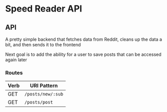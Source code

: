 # Speed Reader API

## API

A pretty simple backend that fetches data from Reddit, cleans up the data a bit, and then sends it to the frontend

Next goal is to add the ability for a user to save posts that can be accessed again later

### Routes

| Verb   | URI Pattern         |
|--------|---------------------|
| GET    | `/posts/new/:sub`   |
| GET    | `/posts/post`       |